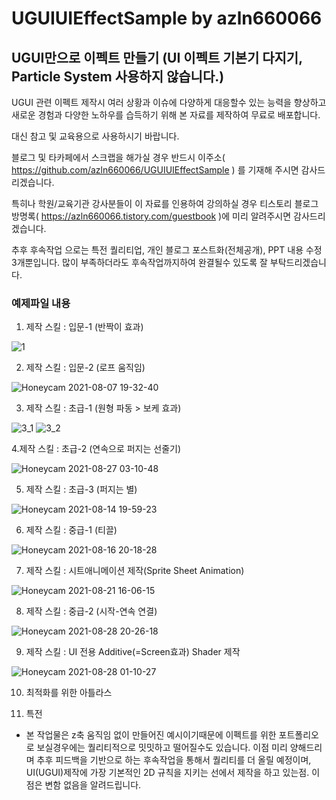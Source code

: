 # UGUIUIEffectSample by azln660066

## UGUI만으로 이펙트 만들기 (UI 이펙트 기본기 다지기, Particle System 사용하지 않습니다.)

UGUI 관련 이펙트 제작시 여러 상황과 이슈에 다양하게 대응할수 있는 능력을 향상하고 새로운 경험과 다양한 노하우를 습득하기 위해 본 자료를 제작하여 무료로 배포합니다.




대신 참고 및 교육용으로 사용하시기 바랍니다.




블로그 및 타카페에서 스크랩을 해가실 경우 
반드시 이주소( https://github.com/azln660066/UGUIUIEffectSample ) 를
기재해 주시면 감사드리겠습니다.





특히나 학원/교육기관 강사분들이 이 자료를 인용하여 강의하실 경우 티스토리 블로그 방명록( https://azln660066.tistory.com/guestbook )에 미리 알려주시면 감사드리겠습니다.




추후 후속작업 으로는 특전 퀄리티업, 개인 블로그 포스트화(전체공개), PPT 내용 수정 3개뿐입니다.
많이 부족하더라도 후속작업까지하여 완결될수 있도록 잘 부탁드리겠습니다.








### 예제파일 내용 ###



1. 제작 스킬 : 입문-1 (반짝이 효과)

![1](https://user-images.githubusercontent.com/89733246/132146530-db0954ee-6c56-4e39-864e-e214257d52e4.gif)





2. 제작 스킬 : 입문-2 (로프 움직임)

![Honeycam 2021-08-07 19-32-40](https://user-images.githubusercontent.com/89733246/132146630-322546ae-f5f5-4902-934b-4f4317f3fd2b.gif)




3. 제작 스킬 : 초급-1 (원형 파동 > 보케 효과)

![3_1](https://user-images.githubusercontent.com/89733246/132146877-75297d45-45b0-4750-863c-6e67a4e024bd.gif) ![3_2](https://user-images.githubusercontent.com/89733246/132146882-7aaff27b-f2e9-4897-b208-091a9d85fd24.gif)




4.제작 스킬 : 초급-2 (연속으로 퍼지는 선줄기)

![Honeycam 2021-08-27 03-10-48](https://user-images.githubusercontent.com/89733246/132146921-69198fcb-2c72-41b3-8850-0230a34af5de.gif)





5. 제작 스킬 : 초급-3 (퍼지는 별)

![Honeycam 2021-08-14 19-59-23](https://user-images.githubusercontent.com/89733246/132146982-040ef70a-6e2f-45b3-9d3a-804c71603363.gif)




6. 제작 스킬 : 중급-1 (티끌)

![Honeycam 2021-08-16 20-18-28](https://user-images.githubusercontent.com/89733246/132147012-7c50160b-943b-49e7-a56e-efb2de715237.gif)




7. 제작 스킬 : 시트애니메이션 제작(Sprite Sheet Animation)

![Honeycam 2021-08-21 16-06-15](https://user-images.githubusercontent.com/89733246/132147086-3f354830-c052-4a03-bb52-02fec68daec6.gif)




8. 제작 스킬 : 중급-2 (시작-연속 연결)

![Honeycam 2021-08-28 20-26-18](https://user-images.githubusercontent.com/89733246/132147150-a6d7d8e4-f60c-48be-b586-e8089861c066.gif)





9. 제작 스킬 : UI 전용 Additive(=Screen효과) Shader 제작 

![Honeycam 2021-08-28 01-10-27](https://user-images.githubusercontent.com/89733246/132147181-497b65ea-fe71-47e8-bea1-9a89415329a2.gif)




10. 최적화를 위한 아틀라스



11. 특전
* 본 작업물은 z축 움직임 없이 만들어진 예시이기때문에 
이펙트를 위한 포트폴리오로 보실경우에는 퀄리티적으로 밋밋하고 떨어질수도 있습니다. 이점 미리 양해드리며
추후 피드백을 기반으로 하는 후속작업을 통해서 퀄리티를 더 올릴 예정이며,
UI(UGUI)제작에 가장 기본적인 2D 규칙을 지키는 선에서 제작을 하고 있는점. 이점은 변함 없음을 알려드립니다.



